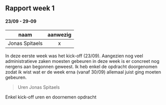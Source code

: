## Rapport week 1
#### 23/09 - 29-09

|         naam         |    aanwezig   |
|:--------------------:|:-------------:|
|    Jonas Spitaels    |        x      |


In deze eerste week was het kick-off (23/09). Aangezien nog veel administratieve zaken moesten gebeuren in deze week is er concreet nog 
nergens aan begonnen geweest.  Ik heb enkel de opdracht doorgenomen zodat ik wist wat er de week erna (vanaf 30/09) allemaal juist ging moeten 
gebeuren.


> Uren Jonas Spitaels    

Enkel kick-off uren en doornemen opdracht


